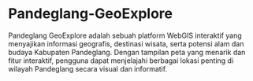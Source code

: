 # Pandeglang-GeoExplore
Pandeglang GeoExplore adalah sebuah platform WebGIS interaktif yang menyajikan informasi geografis, destinasi wisata, serta potensi alam dan budaya Kabupaten Pandeglang. Dengan tampilan peta yang menarik dan fitur interaktif, pengguna dapat menjelajahi berbagai lokasi penting di wilayah Pandeglang secara visual dan informatif.
